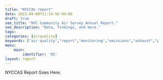 ```yaml
---
title: "NYCCAS report"
date: 2021-09-08T11:14:56-04:00
draft: true
seo_title: "NYC Community Air Survey Annual Report."
seo_description: "Data, findings, and more."
tags: 
categories: [airquality]
keywords: ["air quality","report","monitoring","emissions","exhaust","pm2.5","pollutants"]
menu:
    main:
        identifier: '05'
layout: report
---
```


NYCCAS Report Goes Here.